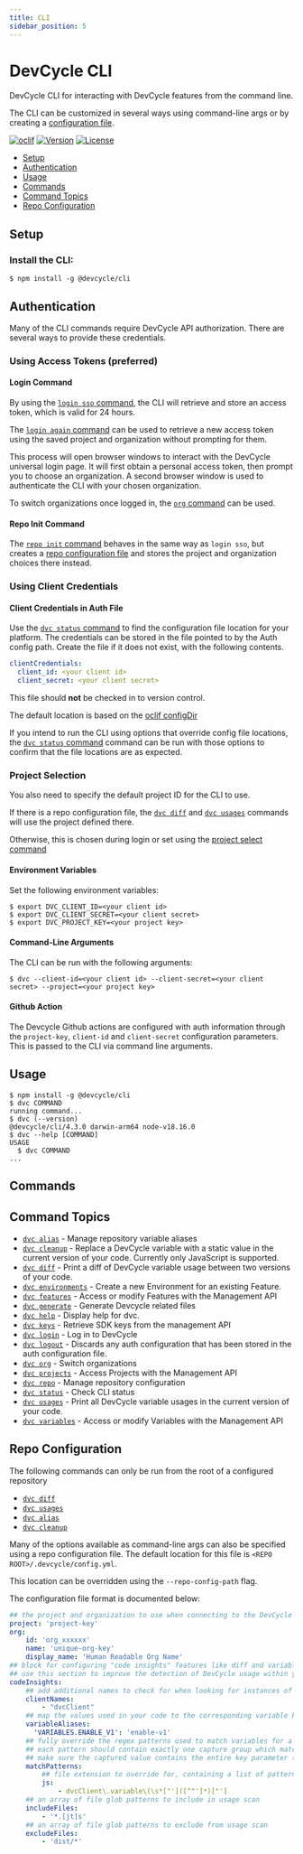 ```yaml
---
title: CLI
sidebar_position: 5
---
```


DevCycle CLI
=================

DevCycle CLI for interacting with DevCycle features from the command line.

The CLI can be customized in several ways using command-line args or by creating a [configuration file](#repo-configuration).

[![oclif](https://img.shields.io/badge/cli-oclif-brightgreen.svg)](https://oclif.io)
[![Version](https://img.shields.io/npm/v/@devcycle/cli.svg)](https://www.npmjs.com/package/@devcycle/cli)
[![License](https://img.shields.io/npm/l/@devcycle/cli.svg)](https://github.com/DevCycleHQ/cli/blob/main/package.json)

<!-- toc -->
* [Setup](#setup)
* [Authentication](#authentication)
* [Usage](#usage)
* [Commands](#commands)
* [Command Topics](#command-topics)
* [Repo Configuration](#repo-configuration)
<!-- tocstop -->
## Setup
### Install the CLI:
```sh-session
$ npm install -g @devcycle/cli
```
## Authentication
Many of the CLI commands require DevCycle API authorization. There are several ways to provide these credentials.
### Using Access Tokens (preferred)
#### Login Command
By using the [`login sso` command](https://github.com/DevCycleHQ/cli/blob/main/docs/login.md#dvc-login-sso), the CLI will retrieve and store an access token, which is valid for 24 hours.

The [`login again` command](https://github.com/DevCycleHQ/cli/blob/main/docs/login.md#dvc-login-again) can be used to retrieve a new access token using the saved project and organization without prompting for them.

This process will open browser windows to interact with the DevCycle universal login page. It will first obtain a personal access token, then prompt you to choose an organization. A second browser window is used to authenticate the CLI with your chosen organization.

To switch organizations once logged in, the [`org` command](https://github.com/DevCycleHQ/cli/blob/main/docs/org.md) can be used.
#### Repo Init Command
The [`repo init` command](https://github.com/DevCycleHQ/cli/blob/main/docs/repo.md#dvc-repo-init) behaves in the same way as `login sso`, but creates a [repo configuration file](#repo-configuration) and stores the project and organization choices there instead.
### Using Client Credentials
#### Client Credentials in Auth File
Use the [`dvc status` command](https://github.com/DevCycleHQ/cli/blob/main/docs/status.md#dvc-status) to find the configuration file location for your platform. The credentials can be stored in the file pointed to by the Auth config path. Create the file if it does not exist, with the following contents.

```yaml
clientCredentials:
  client_id: <your client id>
  client_secret: <your client secret>
```
This file should **not** be checked in to version control.

The default location is based on the [oclif configDir](https://oclif.io/docs/config)

If you intend to run the CLI using options that override config file locations, the [`dvc status` command](https://github.com/DevCycleHQ/cli/blob/main/docs/status.md#dvc-status) command can be run with those options to confirm that the file locations are as expected.
### Project Selection

You also need to specify the default project ID for the CLI to use.

If there is a repo configuration file, the [`dvc diff`](https://github.com/DevCycleHQ/cli/blob/main/docs/diff.md) and [`dvc usages`](https://github.com/DevCycleHQ/cli/blob/main/docs/usages.md) commands will use the project defined there.

Otherwise, this is chosen during login or set using the [project select command](https://github.com/DevCycleHQ/cli/blob/main/docs/projects.md#dvc-projects-select)

#### Environment Variables
Set the following environment variables:
```sh-session
$ export DVC_CLIENT_ID=<your client id>
$ export DVC_CLIENT_SECRET=<your client secret>
$ export DVC_PROJECT_KEY=<your project key>
```
#### Command-Line Arguments
The CLI can be run with the following arguments:
```sh-session
$ dvc --client-id=<your client id> --client-secret=<your client secret> --project=<your project key>
```
#### Github Action
The Devcycle Github actions are configured with auth information through the `project-key`, `client-id` and `client-secret` configuration parameters. This is passed to the CLI via command line arguments.
## Usage
<!-- usage -->
```sh-session
$ npm install -g @devcycle/cli
$ dvc COMMAND
running command...
$ dvc (--version)
@devcycle/cli/4.3.0 darwin-arm64 node-v18.16.0
$ dvc --help [COMMAND]
USAGE
  $ dvc COMMAND
...
```
<!-- usagestop -->
## Commands
<!-- commands -->
## Command Topics

* [`dvc alias`](https://github.com/DevCycleHQ/cli/blob/main/docs/alias.md) - Manage repository variable aliases
* [`dvc cleanup`](https://github.com/DevCycleHQ/cli/blob/main/docs/cleanup.md) - Replace a DevCycle variable with a static value in the current version of your code. Currently only JavaScript is supported.
* [`dvc diff`](https://github.com/DevCycleHQ/cli/blob/main/docs/diff.md) - Print a diff of DevCycle variable usage between two versions of your code.
* [`dvc environments`](https://github.com/DevCycleHQ/cli/blob/main/docs/environments.md) - Create a new Environment for an existing Feature.
* [`dvc features`](https://github.com/DevCycleHQ/cli/blob/main/docs/features.md) - Access or modify Features with the Management API
* [`dvc generate`](https://github.com/DevCycleHQ/cli/blob/main/docs/generate.md) - Generate Devcycle related files
* [`dvc help`](https://github.com/DevCycleHQ/cli/blob/main/docs/help.md) - Display help for dvc.
* [`dvc keys`](https://github.com/DevCycleHQ/cli/blob/main/docs/keys.md) - Retrieve SDK keys from the management API
* [`dvc login`](https://github.com/DevCycleHQ/cli/blob/main/docs/login.md) - Log in to DevCycle
* [`dvc logout`](https://github.com/DevCycleHQ/cli/blob/main/docs/logout.md) - Discards any auth configuration that has been stored in the auth configuration file.
* [`dvc org`](https://github.com/DevCycleHQ/cli/blob/main/docs/org.md) - Switch organizations
* [`dvc projects`](https://github.com/DevCycleHQ/cli/blob/main/docs/projects.md) - Access Projects with the Management API
* [`dvc repo`](https://github.com/DevCycleHQ/cli/blob/main/docs/repo.md) - Manage repository configuration
* [`dvc status`](https://github.com/DevCycleHQ/cli/blob/main/docs/status.md) - Check CLI status
* [`dvc usages`](https://github.com/DevCycleHQ/cli/blob/main/docs/usages.md) - Print all DevCycle variable usages in the current version of your code.
* [`dvc variables`](https://github.com/DevCycleHQ/cli/blob/main/docs/variables.md) - Access or modify Variables with the Management API

<!-- commandsstop -->
## Repo Configuration
The following commands can only be run from the root of a configured repository
* [`dvc diff`](https://github.com/DevCycleHQ/cli/blob/main/docs/diff.md)
* [`dvc usages`](https://github.com/DevCycleHQ/cli/blob/main/docs/usages.md)
* [`dvc alias`](https://github.com/DevCycleHQ/cli/blob/main/docs/alias.md)
* [`dvc cleanup`](https://github.com/DevCycleHQ/cli/blob/main/docs/cleanup.md)

Many of the options available as command-line args can also be specified using a repo configuration file. The default
location for this file is `<REPO ROOT>/.devcycle/config.yml`.

This location can be overridden using the `--repo-config-path` flag.

The configuration file format is documented below:

```yml
## the project and organization to use when connecting to the DevCycle Rest API for this repo
project: 'project-key'
org:
    id: 'org_xxxxxx'
    name: 'unique-org-key'
    display_name: 'Human Readable Org Name'
## block for configuring "code insights" features like diff and variable usage scanning
## use this section to improve the detection of DevCycle usage within your code
codeInsights:
    ## add additional names to check for when looking for instances of DVCClient from an SDK
    clientNames:
        - "dvcClient"
    ## map the values used in your code to the corresponding variable key in DevCycle
    variableAliases:
      'VARIABLES.ENABLE_V1': 'enable-v1'
    ## fully override the regex patterns used to match variables for a specific file extension
    ## each pattern should contain exactly one capture group which matches on the key of the variable
    ## make sure the captured value contains the entire key parameter (including quotes, if applicable)
    matchPatterns:
        ## file extension to override for, containing a list of patterns to use
        js:
            - dvcClient\.variable\(\s*["']([^"']*)["']
    ## an array of file glob patterns to include in usage scan
    includeFiles:
        - '*.[jt]s'
    ## an array of file glob patterns to exclude from usage scan
    excludeFiles:
        - 'dist/*'
```
